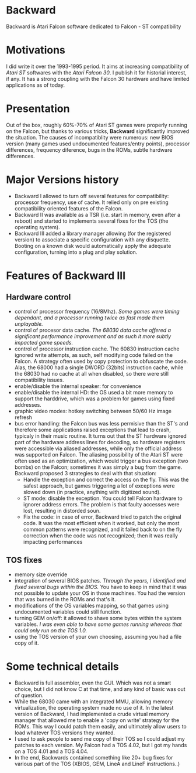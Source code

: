 # Backward
Backward is Atari Falcon software dedicated to Falcon - ST compatibility

# Motivations
I did write it over the 1993-1995 period. It aims at increasing compatibility of *Atari ST* softwares with the *Atari Falcon 30*.
I publish it for historial interest, if any. It has a strong coupling with the Falcon 30 hardware and have limited applications as of today.

# Presentation
Out of the box, roughly 60%-70% of Atari ST games were properly running on the Falcon, but thanks to various tricks, **Backward**
significantly improved the situation. The causes of incompatiblity were numerous: new BIOS version (many games used
undocumented features/entry points), processor differences, frequency diference, bugs in the ROMs, subtle hardware differences.

# Major Versions history
* Backward I allowed to turn off several features for compatibility: processor frequency, use of cache. It relied only on pre existing compatibility oriented features of the Falcon.
* Backward II was available as a TSR (i.e. start in memory, even after a reboot) and started to implements several fixes for the TOS (the operating system).
* Backward III added a library manager allowing (for the registered version) to associate a specific configuration with any disquette.
Booting on a known disk would automatically apply the adequate configuration, turning into a plug and play solution.

# Features of Backward III
## Hardware control
* control of processor frequency (16/8Mhz). _Some games were timing dependant, and a processor running twice as fast made them unplayable._
* control of procesor data cache. _The 68030 data cache offered a significant performance improvement and as such it more subtly 
impacted game speeds._
* control of processor instruction cache. The 60830 instruction cache ignored write attempts, as such, self modifying code failed on the Falcon. A strategy often used by copy protection to obfuscate the code. Alas, the 68000 had a single DWORD (32bits) instruction cache, while the 68030 had no cache at all when disabled, so there were still compatibility issues. 
* enable/disable the internal speaker: for convenience
* enable/disable the internal HD: the OS used a bit more memory to support the harddrive, which was a problem for games using fixed addresses.
* graphic video modes: hotkey switching between 50/60 Hz image refresh
* bus error handling: the Falcon bus was less permisive than the ST's and therefore some applications raised
exceptions that lead to crash, typicaly in their music routine. It turns out that the ST hardware ignored part of the hardware address lines for decoding, so hardware registers were accessible via aliased addresses, while only the official address was supported on Falcon. The aliasing possibility of the Atari ST were often used as an optimization, which would trigger a bus exception (two bombs) on the Falcon; sometimes it was simply a bug from the game. Backward proposed 3 strategies to deal with that situation:
  * Handle the exception and correct the access on the fly. This was the safest approach, but games triggering a lot of exceptions
  were slowed down (in practice, anything with digitized sound).
  * ST mode: disable the exception. You could tell Falcon hardware to ignorer address errors. The problem is that faulty accesses were lost, resulting in distorded soun.
  * Fix the code: in case of error, Backward tried to patch the original code. It was the most efficient when it worked,
  but only the most common patterns were recognized, and it failed back to on the fly correction when the code was not recognized; then it was really impacting performances

## TOS fixes
* memory size override
* integration of several BIOS patches. _Through the years, I identified and fixed several bugs within the BIOS._ You have to keep in mind that it was not possible to update your OS in those machines. You had the version that was burned in the ROMs and that's it.
* modifications of the OS variables mapping, so that games using undocumented variables could still function.
* turning GEM on/off: it allowed to shave some bytes within the system variables. _I was even able to have some games running whereas that could only run on the TOS 1.0._
* using the TOS version of your own choosing, assuming you had a file copy of it.


# Some technical details
* Backward is full assembler, even the GUI. Which was not a smart choice, but I did not know C at that time, and any kind of basic was out of question.
* While the 68030 came with an integrated MMU, allowing memory virtualization, the operating system made no use of it. In the latest version of Backward, I had implemented a crude virtual memory manager that allowed me to enable a 'copy on write' strategy for the ROMs. This way I could patch them easily, and ultimately allow users to load whatever TOS versions they wanted.
* I used to ask people to send me copy of their TOS so I could adjust my patches to each version. My Falcon had a TOS 4.02, but I got my hands on a TOS 4.01 and a TOS 4.04.
* In the end, Backwards contained something like 20+ bug fixes for various part of the TOS (XBIOS, GEM, LineA and LineF instructions..)
